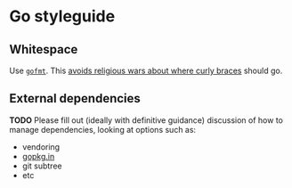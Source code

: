 # Go styleguide

## Whitespace

Use [`gofmt`](http://golang.org/cmd/gofmt/). This [avoids religious wars about where curly braces](http://blog.golang.org/go-fmt-your-code) should go.

## External dependencies

**TODO** Please fill out (ideally with definitive guidance) discussion of how to manage dependencies, looking at options such as:

* vendoring
* [gopkg.in](http://labix.org/gopkg.in)
* git subtree
* etc
